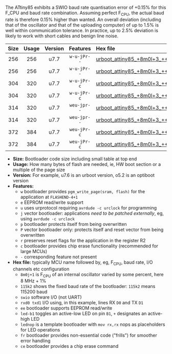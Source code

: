 The ATtiny85 exhibits a SWIO baud rate quantisation error of +0.15% for this F_CPU and baud rate combination. Assuming perfect F<sub>CPU</sub>, the actual baud rate is therefore 0.15% higher than wanted. An overall deviation (including that of the oscillator and that of the uploading computer) of up to 1.5% is well within communication tolerance. In practice, up to 2.5% deviation is likely to work with short cables and benign line noise.

|Size|Usage|Version|Features|Hex file|
|:-:|:-:|:-:|:-:|:--|
|256|256|u7.7|`w-u-jPr--`|[urboot_attiny85_+8m0l+3_+++9k6_swio_rxb4_txb3_led+b1.hex](https://raw.githubusercontent.com/stefanrueger/urboot.hex/main/mcus/attiny85/internal_oscillator/fcpu_+8m0l+3/br_+++9k6/urboot_attiny85_+8m0l+3_+++9k6_swio_rxb4_txb3_led+b1.hex)|
|256|256|u7.7|`w-u-jPr--`|[urboot_attiny85_+8m0l+3_+++9k6_swio_rxb4_txb3_lednop.hex](https://raw.githubusercontent.com/stefanrueger/urboot.hex/main/mcus/attiny85/internal_oscillator/fcpu_+8m0l+3/br_+++9k6/urboot_attiny85_+8m0l+3_+++9k6_swio_rxb4_txb3_lednop.hex)|
|304|320|u7.7|`w-u-jPr-c`|[urboot_attiny85_+8m0l+3_+++9k6_swio_rxb4_txb3_led+b1_fr_ce.hex](https://raw.githubusercontent.com/stefanrueger/urboot.hex/main/mcus/attiny85/internal_oscillator/fcpu_+8m0l+3/br_+++9k6/urboot_attiny85_+8m0l+3_+++9k6_swio_rxb4_txb3_led+b1_fr_ce.hex)|
|304|320|u7.7|`w-u-jPr-c`|[urboot_attiny85_+8m0l+3_+++9k6_swio_rxb4_txb3_lednop_fr_ce.hex](https://raw.githubusercontent.com/stefanrueger/urboot.hex/main/mcus/attiny85/internal_oscillator/fcpu_+8m0l+3/br_+++9k6/urboot_attiny85_+8m0l+3_+++9k6_swio_rxb4_txb3_lednop_fr_ce.hex)|
|314|320|u7.7|`weu-jpr--`|[urboot_attiny85_+8m0l+3_+++9k6_swio_rxb4_txb3_ee_led+b1.hex](https://raw.githubusercontent.com/stefanrueger/urboot.hex/main/mcus/attiny85/internal_oscillator/fcpu_+8m0l+3/br_+++9k6/urboot_attiny85_+8m0l+3_+++9k6_swio_rxb4_txb3_ee_led+b1.hex)|
|314|320|u7.7|`weu-jpr--`|[urboot_attiny85_+8m0l+3_+++9k6_swio_rxb4_txb3_ee_lednop.hex](https://raw.githubusercontent.com/stefanrueger/urboot.hex/main/mcus/attiny85/internal_oscillator/fcpu_+8m0l+3/br_+++9k6/urboot_attiny85_+8m0l+3_+++9k6_swio_rxb4_txb3_ee_lednop.hex)|
|372|384|u7.7|`weu-jPr-c`|[urboot_attiny85_+8m0l+3_+++9k6_swio_rxb4_txb3_ee_led+b1_fr_ce.hex](https://raw.githubusercontent.com/stefanrueger/urboot.hex/main/mcus/attiny85/internal_oscillator/fcpu_+8m0l+3/br_+++9k6/urboot_attiny85_+8m0l+3_+++9k6_swio_rxb4_txb3_ee_led+b1_fr_ce.hex)|
|372|384|u7.7|`weu-jPr-c`|[urboot_attiny85_+8m0l+3_+++9k6_swio_rxb4_txb3_ee_lednop_fr_ce.hex](https://raw.githubusercontent.com/stefanrueger/urboot.hex/main/mcus/attiny85/internal_oscillator/fcpu_+8m0l+3/br_+++9k6/urboot_attiny85_+8m0l+3_+++9k6_swio_rxb4_txb3_ee_lednop_fr_ce.hex)|

- **Size:** Bootloader code size including small table at top end
- **Usage:** How many bytes of flash are needed, ie, HW boot section or a multiple of the page size
- **Version:** For example, u7.6 is an urboot version, o5.2 is an optiboot version
- **Features:**
  + `w` bootloader provides `pgm_write_page(sram, flash)` for the application at `FLASHEND-4+1`
  + `e` EEPROM read/write support
  + `u` uses urprotocol requiring `avrdude -c urclock` for programming
  + `j` vector bootloader: applications *need to be patched externally*, eg, using `avrdude -c urclock`
  + `p` bootloader protects itself from being overwritten
  + `P` vector bootloader only: protects itself and reset vector from being overwritten
  + `r` preserves reset flags for the application in the register R2
  + `c` bootloader provides chip erase functionality (recommended for large MCUs)
  + `-` corresponding feature not present
- **Hex file:** typically MCU name followed by, eg, F<sub>CPU</sub>, baud rate, I/O channels etc configuration
  + `8m0j+1` is F<sub>CPU</sub> of an internal oscillator varied by some percent, here 8 MHz + 1%
  + `115k2` shows the fixed baud rate of the bootloader: `115k2` means 115200 baud
  + `swio` software I/O (not UART)
  + `rxd0 txd1` I/O using, in this example, lines RX `D0` and TX `D1`
  + `ee` bootloader supports EEPROM read/write
  + `led-b1` toggles an active-low LED on pin `B1`, `+` designates an active-high LED
  + `lednop` is a template bootloader with `mov rx,rx` nops as placeholders for LED operations
  + `fr` bootloader provides non-essential code ("frills") for smoother error handling
  + `ce` bootloader provides a chip erase command
